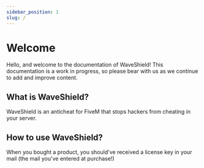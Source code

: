 ```yaml
---
sidebar_position: 1
slug: /
---
```


# Welcome

Hello, and welcome to the documentation of WaveShield!
This documentation is a work in progress, so please bear with us as we continue to add and improve content.

## What is WaveShield?

WaveShield is an anticheat for FiveM that stops hackers from cheating in your server.

## How to use WaveShield?

When you bought a product, you should've received a license key in your mail (the mail you've entered at purchase!)

